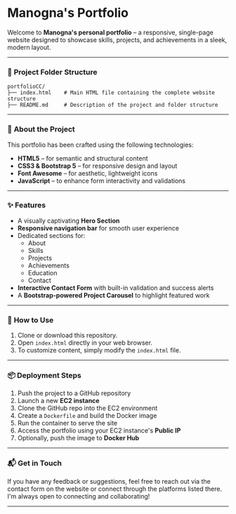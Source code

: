 # **Manogna's Portfolio**

Welcome to **Manogna's personal portfolio** – a responsive, single-page website designed to showcase skills, projects, and achievements in a sleek, modern layout.

---

### 📁 **Project Folder Structure**

```
portfolioCC/
├── index.html    # Main HTML file containing the complete website structure
├── README.md     # Description of the project and folder structure
```

---

### 🧾 **About the Project**

This portfolio has been crafted using the following technologies:

- **HTML5** – for semantic and structural content
- **CSS3 & Bootstrap 5** – for responsive design and layout
- **Font Awesome** – for aesthetic, lightweight icons
- **JavaScript** – to enhance form interactivity and validations

---

### ✨ **Features**

- A visually captivating **Hero Section**
- **Responsive navigation bar** for smooth user experience
- Dedicated sections for:
  - About
  - Skills
  - Projects
  - Achievements
  - Education
  - Contact
- **Interactive Contact Form** with built-in validation and success alerts
- A **Bootstrap-powered Project Carousel** to highlight featured work

---

### 🚀 **How to Use**

1. Clone or download this repository.
2. Open `index.html` directly in your web browser.
3. To customize content, simply modify the `index.html` file.

---

### 📦 **Deployment Steps**

1. Push the project to a GitHub repository
2. Launch a new **EC2 instance**
3. Clone the GitHub repo into the EC2 environment
4. Create a `Dockerfile` and build the Docker image
5. Run the container to serve the site
6. Access the portfolio using your EC2 instance's **Public IP**
7. Optionally, push the image to **Docker Hub**

---

### 📬 **Get in Touch**

If you have any feedback or suggestions, feel free to reach out via the contact form on the website or connect through the platforms listed there. I'm always open to connecting and collaborating!

---
